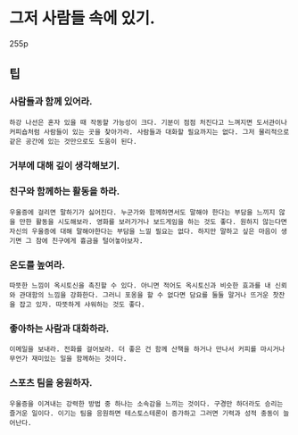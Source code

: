 # 그저 사람들 속에 있기. 

255p

## 팁

### 사람들과 함께 있어라.

```
하강 나선은 혼자 있을 때 작동할 가능성이 크다. 기분이 점점 처진다고 느껴지면 도서관이나 커피숍처럼 사람들이 있는 곳을 찾아가라. 사람들과 대화할 필요까지는 없다. 그저 물리적으로 같은 공간에 있는 것만으로도 도움이 된다.
```

### 거부에 대해 깊이 생각해보기.

### 친구와 함께하는 활동을 하라.

```
우울증에 걸리면 말하기가 싫어진다. 누군가와 함께하면서도 말해야 한다는 부담을 느끼지 않을 만한 활동을 시도해보라. 영화를 보러가거나 보드게임을 하는 것도 좋다. 원하지 않는다면 자신의 우울증에 대해 말해야한다는 부담을 느낄 필요는 없다. 하지만 말하고 싶은 마음이 생기면 그 참에 친구에게 흉금을 털어놓아보자.
```

### 온도를 높여라.

```
따뜻한 느낌이 옥시토신을 촉진할 수 있다. 아니면 적어도 옥시토신과 비슷한 효과를 내 신뢰와 관대함의 느낌을 강화한다. 그러니 포옹을 할 수 없다면 담요를 둘둘 말거나 뜨거운 찻잔을 잡고 있자. 따뜻하게 샤워하는 것도 좋다.
```

### 좋아하는 사람과 대화하라.

```
이메일을 보내라. 전화를 걸어보라. 더 좋은 건 함께 산책을 하거나 만나서 커피를 마시거나 무언가 재미있는 일을 함께하는 것이다.
```

### 스포츠 팀을 응원하자.

```
우울증을 이겨내는 강력한 방법 중 하나는 소속감을 느끼는 것이다. 구경만 하더라도 승리는 즐거운 일이다. 이기는 팀을 응원하면 테스토스테론이 증가하고 그러면 기력과 성적 충동이 늘어난다.
```

